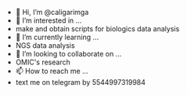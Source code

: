 - 👋 Hi, I’m @caligarimga
- 👀 I’m interested in ...
- make and obtain scripts for biologics data analysis
- 🌱 I’m currently learning ...
- NGS data analysis
- 💞️ I’m looking to collaborate on ...
- OMIC's research
- 📫 How to reach me ...
- text me on telegram by 5544997319984

<!---
caligarimga/caligarimga is a ✨ special ✨ repository because its `README.md` (this file) appears on your GitHub profile.
You can click the Preview link to take a look at your changes.
--->
